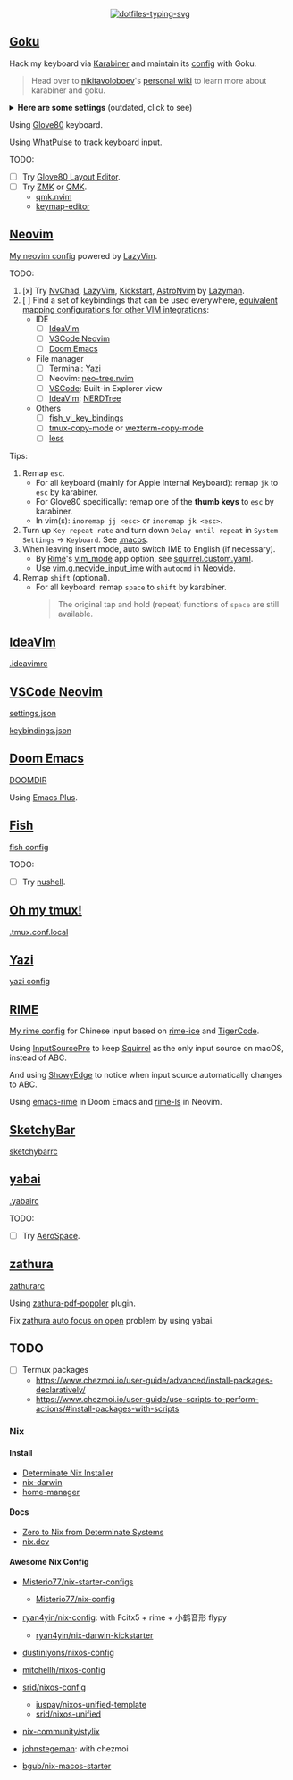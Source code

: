 <p align="center">
  <a href="https://git.io/typing-svg"><img src="https://readme-typing-svg.demolab.com?font=Fira+Code&duration=3500&pause=2000&color=21C8B8&center=true&vCenter=true&width=550&height=50&lines=Personal+dotfiles+on+macOS+managed+by+chezmoi" alt="dotfiles-typing-svg" /></a>
</p>

## [Goku](https://github.com/yqrashawn/GokuRakuJoudo)

Hack my keyboard via [Karabiner](https://github.com/pqrs-org/Karabiner-Elements) and maintain its [config](dot_config/karabiner.edn) with Goku.

> Head over to [nikitavoloboev](https://github.com/nikitavoloboev)'s [personal wiki](https://wiki.nikiv.dev/macOS/apps/karabiner/) to learn more about karabiner and goku.

<details>
<summary><strong>Here are some settings</strong> (outdated, click to see)</summary>

| Type              | From                         | To                                                                | Comment                                                                                                                                                                    | Favorite | Todo                         |
| ----------------- | ---------------------------- | ----------------------------------------------------------------- | -------------------------------------------------------------------------------------------------------------------------------------------------------------------------- | -------- | ---------------------------- |
| layer             | space+any                    | shift+any                                                         | use the most strongest finger                                                                                                                                              | yes!     |                              |
| layer             | v/m+any                      | control+any                                                       | use the second strongest finger                                                                                                                                            | yes!     |                              |
| layer             | s+h/j/k/l                    | arrow keys                                                        |                                                                                                                                                                            | yes!     |                              |
| layer             | s+d/f                        | copy/paste                                                        |                                                                                                                                                                            |          |                              |
| layer             | d+j/k                        | cmd+shift+]/cmd+shift+[ in chrome; ctrl+tab/ctrl+shift+tab in wps | switch tabs in most apps                                                                                                                                                   | yes      |                              |
| layer             | d+m                          | maximize window                                                   | remap [Rectangle](https://github.com/rxhanson/Rectangle)                                                                                                                   |          |                              |
| layer             | d+f/s                        | clicking(like vimium-f)/scrolling                                 | remap [Homerow](https://www.homerow.app/)                                                                                                                                  |          |                              |
| layer             | f+j/k                        | delete/return                                                     | so easy to delete                                                                                                                                                          | yes!     |                              |
| layer             | w+any                        | launch application                                                | w+j -> open chrome when not in chrome; w+j -> cmd+` when already in chrome                                                                                                 | yes!     |                              |
| layer             | o+any                        | open website                                                      | o+f -> create new tab of chrome                                                                                                                                            |          |                              |
| layer             | a+h/j/k/l/v/b/n              | mouse navigation/click                                            | during navigation: hold f to slow down, hold s to scroll                                                                                                                   |          | avoid pinky problem          |
| layer             | a+i/o                        | zoom in/out                                                       |                                                                                                                                                                            |          |                              |
| layer             | t+any                        | toggle setting/information                                        | t+d -> toggle dark mode                                                                                                                                                    |          |                              |
| layer             | g+h/j/k/l                    | home/page_down/page_up/end                                        |                                                                                                                                                                            |          |                              |
| layer             | x+h/j/k/l                    | shift+arrow                                                       | vi visual mode                                                                                                                                                             |          |                              |
| layer             | r+h/j/k/l                    | scrolling                                                         |                                                                                                                                                                            |          |                              |
| simultaneous keys | j+k                          | esc                                                               |                                                                                                                                                                            | yes      |                              |
| simultaneous keys | m+k                          | translate                                                         | remap [Easydict](https://github.com/tisfeng/Easydict)                                                                                                                      |          | left hand mode with mouse    |
| modifier alone    | left cmd                     | cmd+tab                                                           | so easy to switch previous app                                                                                                                                             | yes!     |                              |
| modifier alone    | right cmd                    | mouse center click to active app, then maximize window            | use it a lot when vimium/ideavim lose focus in chrome/IntelliJ                                                                                                             | yes      |                              |
| modifier alone    | left option                  | tmux prefix                                                       |                                                                                                                                                                            | yes      |                              |
| modifier alone    | right option                 | translate in chrome/IntelliJ/Others                               | remap [immersive-translate](https://immersivetranslate.com/)/[Translation](https://github.com/YiiGuxing/TranslationPlugin)/[Easydict](https://github.com/tisfeng/Easydict) | yes      |                              |
| modifier alone    | left shift                   | switch english/chinese input                                      | by Rime (nothing to do with goku)                                                                                                                                          |          | avoid pinky problem          |
| modifier alone    | right shift                  | caps_lock                                                         | turn on caps_lock to enter vi mode (in process)                                                                                                                            |          | more vi binding              |
| modifier alone    | fn                           | copy                                                              |                                                                                                                                                                            |          |                              |
| modifier alone    | left control                 | paste                                                             |                                                                                                                                                                            |          |                              |
| other             | caps_lock                    | esc(pressed alone)/control(as modifier)                           | use `j+k` and `v/m+any` instead                                                                                                                                            |          |                              |
| mouse             | right click                  | copy word(double right click)/selected(hold right click)          |                                                                                                                                                                            |          |                              |
| mouse             | option/command + left click  | copy word/selected                                                |                                                                                                                                                                            |          |                              |
| mouse             | middle click                 | paste(hold middle click to overwrite)                             |                                                                                                                                                                            |          |                              |
| trackpad          | s/d + finger on trackpad     | copy word/selected                                                |                                                                                                                                                                            |          | easy to accidentally trigger |
| trackpad          | f + finger on trackpad       | paste(hold f to overwrite)                                        |                                                                                                                                                                            |          | easy to accidentally trigger |
| trackpad          | h/j/k/l + finger on trackpad | arrow keys(one finger), home/page_down/page_up/end(two fingers)   |                                                                                                                                                                            |          | easy to accidentally trigger |

</details>

Using [Glove80](https://www.moergo.com/) keyboard.

Using [WhatPulse](https://whatpulse.org/) to track keyboard input.

TODO:

- [ ] Try [Glove80 Layout Editor](https://my.glove80.com/).
- [ ] Try [ZMK](https://zmk.dev/) or [QMK](https://docs.qmk.fm/).
  - [qmk.nvim](https://github.com/codethread/qmk.nvim)
  - [keymap-editor](https://github.com/nickcoutsos/keymap-editor)

## [Neovim](https://neovim.io/)

[My neovim config](dot_config/nvim) powered by [LazyVim](https://github.com/LazyVim/LazyVim).

TODO:

1. [x] Try [NvChad](https://github.com/NvChad/NvChad), [LazyVim](https://github.com/LazyVim/LazyVim), [Kickstart](https://github.com/nvim-lua/kickstart.nvim), [AstroNvim](https://github.com/AstroNvim/AstroNvim) by [Lazyman](https://github.com/doctorfree/nvim-lazyman).
2. [ ] Find a set of keybindings that can be used everywhere, [equivalent mapping configurations for other VIM integrations](https://github.com/magidc/nvim-config#equivalent-mapping-configurations-for-other-ides-vim-integrations):
   - IDE
     - [ ] [IdeaVim](#ideavim)
     - [ ] [VSCode Neovim](#vscode-neovimhttpsgithubcomvscode-neovimvscode-neovim)
     - [ ] [Doom Emacs](#doom-emacs)
   - File manager
     - [ ] Terminal: [Yazi](#yazihttpsgithubcomsxyaziyazi)
     - [ ] Neovim: [neo-tree.nvim](https://github.com/nvim-neo-tree/neo-tree.nvim)
     - [ ] [VSCode](#vscode-neovimhttpsgithubcomvscode-neovimvscode-neovim): Built-in Explorer view
     - [ ] [IdeaVim](#ideavim): [NERDTree](https://github.com/JetBrains/ideavim/wiki/NERDTree-support)
   - Others
     - [ ] [fish_vi_key_bindings](https://fishshell.com/docs/current/cmds/fish_vi_key_bindings.html)
     - [ ] [tmux-copy-mode](#oh-my-tmuxhttpsgithubcomgpakosztmux) or [wezterm-copy-mode](https://wezfurlong.org/wezterm/copymode.html)
     - [ ] [less](dot_config/lesskey)

Tips:

1. Remap `esc`.
   - For all keyboard (mainly for Apple Internal Keyboard): remap `jk` to `esc` by karabiner.
   - For Glove80 specifically: remap one of the **thumb keys** to `esc` by karabiner.
   - In vim(s): `inoremap jj <esc>` or `inoremap jk <esc>`.
2. Turn up `Key repeat rate` and turn down `Delay until repeat` in `System Settings` -> `Keyboard`.
   See [.macos](executable_dot_macos).
3. When leaving insert mode, auto switch IME to English (if necessary).
   - By [Rime](https://rime.im/)'s [vim_mode](https://github.com/rime/home/blob/11bbdb85d2acbb6789433064711b03b4952aa7f5/blog/source/release/squirrel/index.md?plain=1#L256) app option, see [squirrel.custom.yaml](private_Library/Rime/squirrel.custom.yaml).
   - Use [vim.g.neovide_input_ime](https://neovide.dev/configuration.html#ime) with `autocmd` in [Neovide](https://neovide.dev/).
4. Remap `shift` (optional).
   - For all keyboard: remap `space` to `shift` by karabiner.
     > The original tap and hold (repeat) functions of `space` are still available.

## [IdeaVim](https://github.com/JetBrains/ideavim)

[.ideavimrc](dot_ideavimrc)

## [VSCode Neovim](https://github.com/vscode-neovim/vscode-neovim)

[settings.json](symlinks/vscode/settings.json)

[keybindings.json](symlinks/vscode/keybindings.json)

## [Doom Emacs](https://github.com/doomemacs/doomemacs)

[DOOMDIR](dot_config/doom)

Using [Emacs Plus](https://github.com/d12frosted/homebrew-emacs-plus).

## [Fish](https://fishshell.com)

[fish config](dot_config/private_fish)

TODO:

- [ ] Try [nushell](https://github.com/nushell/nushell).

## [Oh my tmux!](https://github.com/gpakosz/.tmux)

[.tmux.conf.local](dot_tmux.conf.local)

## [Yazi](https://github.com/sxyazi/yazi)

[yazi config](dot_config/yazi)

## [RIME](https://rime.im/)

[My rime config](private_Library/Rime) for Chinese input based on [rime-ice](https://github.com/iDvel/rime-ice) and [TigerCode](https://tiger-code.com/).

Using [InputSourcePro](https://github.com/runjuu/InputSourcePro) to keep [Squirrel](https://github.com/rime/squirrel) as the only input source on macOS, instead of ABC.

And using [ShowyEdge](https://github.com/pqrs-org/ShowyEdge) to notice when input source automatically changes to ABC.

Using [emacs-rime](https://github.com/DogLooksGood/emacs-rime) in Doom Emacs and [rime-ls](https://github.com/wlh320/rime-ls) in Neovim.

## [SketchyBar](https://github.com/FelixKratz/SketchyBar)

[sketchybarrc](dot_config/sketchybar/executable_sketchybarrc)

## [yabai](https://github.com/koekeishiya/yabai)

[.yabairc](executable_dot_yabairc)

TODO:

- [ ] Try [AeroSpace](https://github.com/nikitabobko/AeroSpace).

## [zathura](https://github.com/zegervdv/homebrew-zathura)

[zathurarc](dot_config/zathura/zathurarc)

Using [zathura-pdf-poppler](https://github.com/zegervdv/homebrew-zathura#install-and-link-one-of-the-two-plugins) plugin.

Fix [zathura auto focus on open](https://github.com/zegervdv/homebrew-zathura/issues/62#issuecomment-1413968157) problem by using yabai.

## TODO

- [ ] Termux packages
  - <https://www.chezmoi.io/user-guide/advanced/install-packages-declaratively/>
  - <https://www.chezmoi.io/user-guide/use-scripts-to-perform-actions/#install-packages-with-scripts>

### Nix

#### Install

- [Determinate Nix Installer](https://github.com/DeterminateSystems/nix-installer)
- [nix-darwin](https://github.com/nix-darwin/nix-darwin)
- [home-manager](https://github.com/nix-community/home-manager)

#### Docs

- [Zero to Nix from Determinate Systems](https://zero-to-nix.com/start/install/)
- [nix.dev](https://github.com/nixos/nix.dev)

#### Awesome Nix Config

- [Misterio77/nix-starter-configs](https://github.com/Misterio77/nix-starter-configs)
  - [Misterio77/nix-config](https://github.com/Misterio77/nix-config)
- [ryan4yin/nix-config](https://github.com/ryan4yin/nix-config): with Fcitx5 + rime + 小鹤音形 flypy
  - [ryan4yin/nix-darwin-kickstarter](https://github.com/ryan4yin/nix-darwin-kickstarter)
- [dustinlyons/nixos-config](https://github.com/dustinlyons/nixos-config)
- [mitchellh/nixos-config](https://github.com/mitchellh/nixos-config)
- [srid/nixos-config](https://github.com/srid/nixos-config)
  - [juspay/nixos-unified-template](https://github.com/juspay/nixos-unified-template)
  - [srid/nixos-unified](https://github.com/srid/nixos-unified)

- [nix-community/stylix](https://github.com/nix-community/stylix)

- [johnstegeman](https://github.com/johnstegeman/dotfiles/tree/nix): with chezmoi
- [bgub/nix-macos-starter](https://github.com/bgub/nix-macos-starter)
